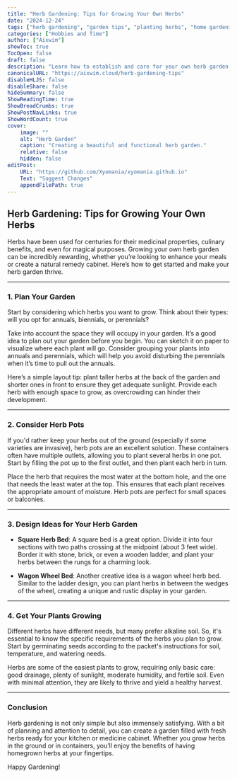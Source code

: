 ```yaml
---
title: "Herb Gardening: Tips for Growing Your Own Herbs"
date: "2024-12-24"
tags: ["herb gardening", "garden tips", "planting herbs", "home gardening", "organic gardening"]
categories: ["Hobbies and Time"]
author: ["Aixwim"]
showToc: true
TocOpen: false
draft: false
description: "Learn how to establish and care for your own herb garden with these helpful tips and design ideas."
canonicalURL: "https://aixwim.cloud/herb-gardening-tips"
disableHLJS: false
disableShare: false
hideSummary: false
ShowReadingTime: true
ShowBreadCrumbs: true
ShowPostNavLinks: true
ShowWordCount: true
cover:
    image: ""
    alt: "Herb Garden"
    caption: "Creating a beautiful and functional herb garden."
    relative: false
    hidden: false
editPost:
    URL: "https://github.com/Xyomania/xyomania.github.io"
    Text: "Suggest Changes"
    appendFilePath: true
---
```


## Herb Gardening: Tips for Growing Your Own Herbs

Herbs have been used for centuries for their medicinal properties, culinary benefits, and even for magical purposes. Growing your own herb garden can be incredibly rewarding, whether you’re looking to enhance your meals or create a natural remedy cabinet. Here’s how to get started and make your herb garden thrive.

---

### 1. **Plan Your Garden**  

Start by considering which herbs you want to grow. Think about their types: will you opt for annuals, biennials, or perennials? 

Take into account the space they will occupy in your garden. It’s a good idea to plan out your garden before you begin. You can sketch it on paper to visualize where each plant will go. Consider grouping your plants into annuals and perennials, which will help you avoid disturbing the perennials when it’s time to pull out the annuals.

Here’s a simple layout tip: plant taller herbs at the back of the garden and shorter ones in front to ensure they get adequate sunlight. Provide each herb with enough space to grow, as overcrowding can hinder their development.  

---

### 2. **Consider Herb Pots**  

If you'd rather keep your herbs out of the ground (especially if some varieties are invasive), herb pots are an excellent solution. These containers often have multiple outlets, allowing you to plant several herbs in one pot. Start by filling the pot up to the first outlet, and then plant each herb in turn.  

Place the herb that requires the most water at the bottom hole, and the one that needs the least water at the top. This ensures that each plant receives the appropriate amount of moisture. Herb pots are perfect for small spaces or balconies.

---

### 3. **Design Ideas for Your Herb Garden**  

- **Square Herb Bed**: A square bed is a great option. Divide it into four sections with two paths crossing at the midpoint (about 3 feet wide). Border it with stone, brick, or even a wooden ladder, and plant your herbs between the rungs for a charming look.
  
- **Wagon Wheel Bed**: Another creative idea is a wagon wheel herb bed. Similar to the ladder design, you can plant herbs in between the wedges of the wheel, creating a unique and rustic display in your garden.

---

### 4. **Get Your Plants Growing**  

Different herbs have different needs, but many prefer alkaline soil. So, it's essential to know the specific requirements of the herbs you plan to grow. Start by germinating seeds according to the packet's instructions for soil, temperature, and watering needs.

Herbs are some of the easiest plants to grow, requiring only basic care: good drainage, plenty of sunlight, moderate humidity, and fertile soil. Even with minimal attention, they are likely to thrive and yield a healthy harvest.

---

### Conclusion  

Herb gardening is not only simple but also immensely satisfying. With a bit of planning and attention to detail, you can create a garden filled with fresh herbs ready for your kitchen or medicine cabinet. Whether you grow herbs in the ground or in containers, you’ll enjoy the benefits of having homegrown herbs at your fingertips.

Happy Gardening!
